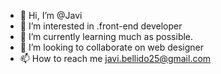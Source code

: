 - 👋 Hi, I’m @Javi
- 👀 I’m interested in .front-end developer
- 🌱 I’m currently learning much as possible.
- 💞️ I’m looking to collaborate on web designer
- 📫 How to reach me javi.bellido25@gmail.com

<!---
Javi2597/Javi2597 is a ✨ special ✨ repository because its `README.md` (this file) appears on your GitHub profile.
You can click the Preview link to take a look at your changes.
--->
